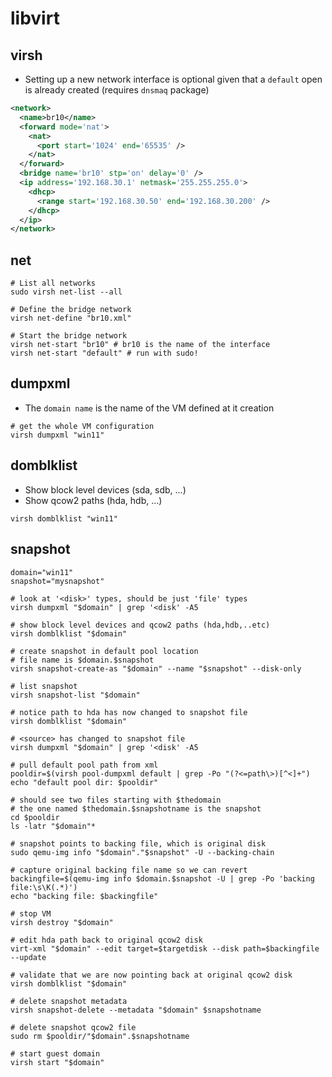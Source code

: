 # libvirt

## virsh

- Setting up a new network interface is optional given that a `default` open is already created (requires `dnsmaq` package)

```xml
<network>
  <name>br10</name>
  <forward mode='nat'>
    <nat>
      <port start='1024' end='65535' />
    </nat>
  </forward>
  <bridge name='br10' stp='on' delay='0' />
  <ip address='192.168.30.1' netmask='255.255.255.0'>
    <dhcp>
      <range start='192.168.30.50' end='192.168.30.200' />
    </dhcp>
  </ip>
</network>
```

## net

```shell
# List all networks
sudo virsh net-list --all

# Define the bridge network
virsh net-define "br10.xml"

# Start the bridge network
virsh net-start "br10" # br10 is the name of the interface
virsh net-start "default" # run with sudo!
```

## dumpxml

- The `domain name` is the name of the VM defined at it creation

```shell
# get the whole VM configuration
virsh dumpxml "win11"
```

## domblklist

- Show block level devices (sda, sdb, ...)
- Show qcow2 paths (hda, hdb, ...)

```shell
virsh domblklist "win11"
```

## snapshot

```shell
domain="win11"
snapshot="mysnapshot"
```

```shell
# look at '<disk>' types, should be just 'file' types
virsh dumpxml "$domain" | grep '<disk' -A5

# show block level devices and qcow2 paths (hda,hdb,..etc)
virsh domblklist "$domain"

# create snapshot in default pool location
# file name is $domain.$snapshot
virsh snapshot-create-as "$domain" --name "$snapshot" --disk-only

# list snapshot
virsh snapshot-list "$domain"
```

```shell
# notice path to hda has now changed to snapshot file
virsh domblklist "$domain"

# <source> has changed to snapshot file
virsh dumpxml "$domain" | grep '<disk' -A5

# pull default pool path from xml
pooldir=$(virsh pool-dumpxml default | grep -Po "(?<=path\>)[^<]+")
echo "default pool dir: $pooldir"

# should see two files starting with $thedomain
# the one named $thedomain.$snapshotname is the snapshot
cd $pooldir
ls -latr "$domain"*

# snapshot points to backing file, which is original disk
sudo qemu-img info "$domain"."$snapshot" -U --backing-chain

# capture original backing file name so we can revert
backingfile=$(qemu-img info $domain.$snapshot -U | grep -Po 'backing file:\s\K(.*)')
echo "backing file: $backingfile"
```

```shell
# stop VM
virsh destroy "$domain"

# edit hda path back to original qcow2 disk
virt-xml "$domain" --edit target=$targetdisk --disk path=$backingfile --update

# validate that we are now pointing back at original qcow2 disk
virsh domblklist "$domain"

# delete snapshot metadata
virsh snapshot-delete --metadata "$domain" $snapshotname

# delete snapshot qcow2 file
sudo rm $pooldir/"$domain".$snapshotname

# start guest domain
virsh start "$domain"
```
